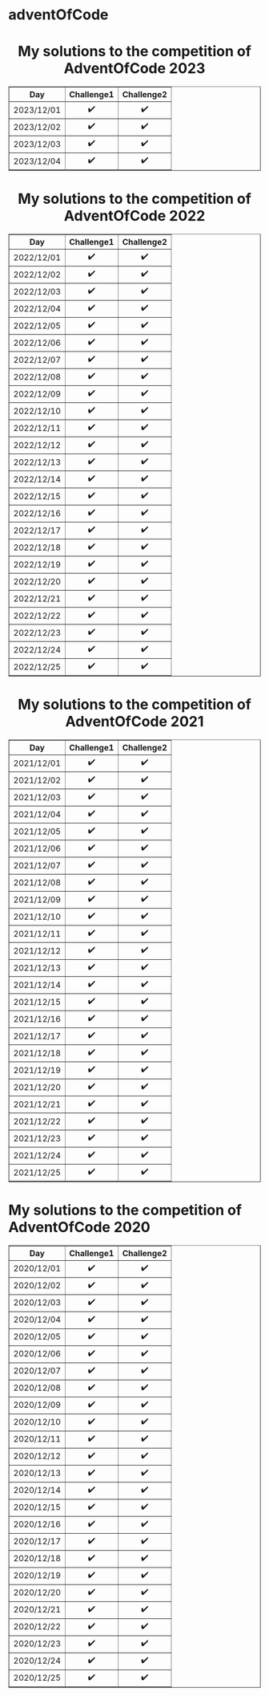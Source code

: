 # adventOfCode

<body>
<div style="text-align: center;">
<h1>My solutions to the competition of AdventOfCode 2023</h1>
<table border="1" style="margin: 0px auto;">
<tr>
    <th>Day</th>
    <th>Challenge1</th> 
    <th>Challenge2</th>
  </tr>
    <tr>
        <td>2023/12/01</td>
		<td style="text-align: center;">&#10004;&#65039;</td>
		<td style="text-align: center;">&#10004;&#65039;</td>
    </tr>
    <tr>
    <td>2023/12/02</td>
        <td style="text-align: center;">&#10004;&#65039;</td>
    	<td style="text-align: center;">&#10004;&#65039;</td>
    </tr>
 <td>2023/12/03</td>
        <td style="text-align: center;">&#10004;&#65039;</td>
    	<td style="text-align: center;">&#10004;&#65039;</td>
    </tr>
<td>2023/12/04</td>
        <td style="text-align: center;">&#10004;&#65039;</td>
    	<td style="text-align: center;">&#10004;&#65039;</td>
    </tr>
</table>
<h1>My solutions to the competition of AdventOfCode 2022</h1>
<table border="1" style="margin: 0px auto;">
<tr>
    <th>Day</th>
    <th>Challenge1</th> 
    <th>Challenge2</th>
  </tr>
    <tr>
        <td>2022/12/01</td>
		<td style="text-align: center;">&#10004;&#65039;</td>
		<td style="text-align: center;">&#10004;&#65039;</td>
    </tr>
    <tr>
    <td>2022/12/02</td>
        <td style="text-align: center;">&#10004;&#65039;</td>
    	<td style="text-align: center;">&#10004;&#65039;</td>
    </tr>
    <tr>
        <td>2022/12/03</td>
        <td style="text-align: center;">&#10004;&#65039;</td>
        <td style="text-align: center;">&#10004;&#65039;</td>
    </tr>
 <tr>
        <td>2022/12/04</td>
        <td style="text-align: center;">&#10004;&#65039;</td>
        <td style="text-align: center;">&#10004;&#65039;</td>
    </tr>
<tr>
    <td>2022/12/05</td>
    <td style="text-align: center;">&#10004;&#65039;</td>
    <td style="text-align: center;">&#10004;&#65039;</td>
</tr>
<tr>
    <td>2022/12/06</td>
    <td style="text-align: center;">&#10004;&#65039;</td>
    <td style="text-align: center;">&#10004;&#65039;</td>
</tr>
<tr>
    <td>2022/12/07</td>
    <td style="text-align: center;">&#10004;&#65039;</td>
    <td style="text-align: center;">&#10004;&#65039;</td>
</tr>
<tr>
    <td>2022/12/08</td>
    <td style="text-align: center;">&#10004;&#65039;</td>
    <td style="text-align: center;">&#10004;&#65039;</td>
</tr>
<tr>
    <td>2022/12/09</td>
    <td style="text-align: center;">&#10004;&#65039;</td>
    <td style="text-align: center;">&#10004;&#65039;</td>
</tr>
<tr>
    <td>2022/12/10</td>
    <td style="text-align: center;">&#10004;&#65039;</td>
    <td style="text-align: center;">&#10004;&#65039;</td>
</tr>
<tr>
    <td>2022/12/11</td>
    <td style="text-align: center;">&#10004;&#65039;</td>
    <td style="text-align: center;">&#10004;&#65039;</td>
</tr>
<tr>
    <td>2022/12/12</td>
    <td style="text-align: center;">&#10004;&#65039;</td>
    <td style="text-align: center;">&#10004;&#65039;</td>
</tr>
<tr>
    <td>2022/12/13</td>
    <td style="text-align: center;">&#10004;&#65039;</td>
    <td style="text-align: center;">&#10004;&#65039;</td>
</tr>
<tr>
    <td>2022/12/14</td>
    <td style="text-align: center;">&#10004;&#65039;</td>
    <td style="text-align: center;">&#10004;&#65039;</td>
</tr>
<tr>
    <td>2022/12/15</td>
    <td style="text-align: center;">&#10004;&#65039;</td>
    <td style="text-align: center;">&#10004;&#65039;</td>
</tr>
<tr>
    <td>2022/12/16</td>
    <td style="text-align: center;">&#10004;&#65039;</td>
    <td style="text-align: center;">&#10004;&#65039;</td>
</tr>
<tr>
    <td>2022/12/17</td>
    <td style="text-align: center;">&#10004;&#65039;</td>
    <td style="text-align: center;">&#10004;&#65039;</td>
</tr>
<tr>
    <td>2022/12/18</td>
    <td style="text-align: center;">&#10004;&#65039;</td>
    <td style="text-align: center;">&#10004;&#65039;</td>
</tr>
<tr>
    <td>2022/12/19</td>
    <td style="text-align: center;">&#10004;&#65039;</td>
    <td style="text-align: center;">&#10004;&#65039;</td>
</tr>
<tr>
    <td>2022/12/20</td>
    <td style="text-align: center;">&#10004;&#65039;</td>
    <td style="text-align: center;">&#10004;&#65039;</td>
</tr>
<tr>
    <td>2022/12/21</td>
    <td style="text-align: center;">&#10004;&#65039;</td>
    <td style="text-align: center;">&#10004;&#65039;</td>
</tr>
<tr>
    <td>2022/12/22</td>
    <td style="text-align: center;">&#10004;&#65039;</td>
    <td style="text-align: center;">&#10004;&#65039;</td>
</tr>
<tr>
    <td>2022/12/23</td>
    <td style="text-align: center;">&#10004;&#65039;</td>
    <td style="text-align: center;">&#10004;&#65039;</td>
</tr>
<tr>
    <td>2022/12/24</td>
    <td style="text-align: center;">&#10004;&#65039;</td>
    <td style="text-align: center;">&#10004;&#65039;</td>
</tr>
<tr>
    <td>2022/12/25</td>
    <td style="text-align: center;">&#10004;&#65039;</td>
    <td style="text-align: center;">&#10004;&#65039;</td>
</tr>
</table>
<h1>My solutions to the competition of AdventOfCode 2021</h1>
<table border="1" style="margin: 0px auto;">
<tr>
    <th>Day</th>
    <th>Challenge1</th> 
    <th>Challenge2</th>
  </tr>
    <tr>
        <td>2021/12/01</td>
		<td style="text-align: center;">&#10004;&#65039;</td>
		<td style="text-align: center;">&#10004;&#65039;</td>
    </tr>
	<tr>
        <td>2021/12/02</td>
		<td style="text-align: center;">&#10004;&#65039;</td>
		<td style="text-align: center;">&#10004;&#65039;</td>
    </tr>
	<tr>
        <td>2021/12/03</td>
		<td style="text-align: center;">&#10004;&#65039;</td>
		<td style="text-align: center;">&#10004;&#65039;</td>
    </tr>
	<tr>
        <td>2021/12/04</td>
		<td style="text-align: center;">&#10004;&#65039;</td>
		<td style="text-align: center;">&#10004;&#65039;</td>
    </tr>
	<tr>
        <td>2021/12/05</td>
		<td style="text-align: center;">&#10004;&#65039;</td>
		<td style="text-align: center;">&#10004;&#65039;</td>
    </tr>
    <tr>
            <td>2021/12/06</td>
    		<td style="text-align: center;">&#10004;&#65039;</td>
    		<td style="text-align: center;">&#10004;&#65039;</td>
        </tr>
        <tr>
        <td>2021/12/07</td>
           <td style="text-align: center;">&#10004;&#65039;</td>
           <td style="text-align: center;">&#10004;&#65039;</td>
        </tr>
        <tr>
        <td>2021/12/08</td>
                   <td style="text-align: center;">&#10004;&#65039;</td>
                   <td style="text-align: center;">&#10004;&#65039;</td>
         </tr>
         <tr>
         <td>2021/12/09</td>
               <td style="text-align: center;">&#10004;&#65039;</td>
               <td style="text-align: center;">&#10004;&#65039;</td>
         </tr>
         <tr>
         <td>2021/12/10</td>
              <td style="text-align: center;">&#10004;&#65039;</td>
              <td style="text-align: center;">&#10004;&#65039;</td>
         </tr>
         <tr>
         <td>2021/12/11</td>
              <td style="text-align: center;">&#10004;&#65039;</td>
              <td style="text-align: center;">&#10004;&#65039;</td>
         </tr>
         <tr>
          <td>2021/12/12</td>
                       <td style="text-align: center;">&#10004;&#65039;</td>
                       <td style="text-align: center;">&#10004;&#65039;</td>
           </tr>
           <tr>
         <td>2021/12/13</td>                       
         <td style="text-align: center;">&#10004;&#65039;</td>
         <td style="text-align: center;">&#10004;&#65039;</td>
         </tr>
         <tr>
         <td>2021/12/14</td>
              <td style="text-align: center;">&#10004;&#65039;</td>
              <td style="text-align: center;">&#10004;&#65039;</td>
         </tr>
         <tr>
         <td>2021/12/15</td>
               <td style="text-align: center;">&#10004;&#65039;</td>
               <td style="text-align: center;">&#10004;&#65039;</td>
         </tr>
         <tr>
         <td>2021/12/16</td>
               <td style="text-align: center;">&#10004;&#65039;</td>
               <td style="text-align: center;">&#10004;&#65039;</td>
         </tr>
         <tr>
          <td>2021/12/17</td>
               <td style="text-align: center;">&#10004;&#65039;</td>
               <td style="text-align: center;">&#10004;&#65039;</td>
         </tr>
         <tr>
         <td>2021/12/18</td>
               <td style="text-align: center;">&#10004;&#65039;</td>
            <td style="text-align: center;">&#10004;&#65039;</td>
         </tr>
         <tr>
          <td>2021/12/19</td>
               <td style="text-align: center;">&#10004;&#65039;</td>
               <td style="text-align: center;">&#10004;&#65039;</td>
          </tr>
          <tr>
          <td>2021/12/20</td>
             <td style="text-align: center;">&#10004;&#65039;</td>
            <td style="text-align: center;">&#10004;&#65039;</td>
          </tr>
          <td>2021/12/21</td>
               <td style="text-align: center;">&#10004;&#65039;</td>
               <td style="text-align: center;">&#10004;&#65039;</td>
          </tr>
          <td>2021/12/22</td>
                <td style="text-align: center;">&#10004;&#65039;</td>
                <td style="text-align: center;">&#10004;&#65039;</td>
          </tr>
           <td>2021/12/23</td>
             <td style="text-align: center;">&#10004;&#65039;</td>
             <td style="text-align: center;">&#10004;&#65039;</td>
           </tr>
           <td>2021/12/24</td>
            <td style="text-align: center;">&#10004;&#65039;</td>
            <td style="text-align: center;">&#10004;&#65039;</td>
           </tr>
           <td>2021/12/25</td>
             <td style="text-align: center;">&#10004;&#65039;</td>
             <td style="text-align: center;">&#10004;&#65039;</td>
           </tr>
    </table>
 </div>
<h1>My solutions to the competition of AdventOfCode 2020</h1>
<table border="1" style="margin: 0px auto;">
<tr>
    <th>Day</th>
    <th>Challenge1</th> 
    <th>Challenge2</th>
  </tr>
    <tr>
        <td>2020/12/01</td>
		<td style="text-align: center;">&#10004;&#65039;</td>
		<td style="text-align: center;">&#10004;&#65039;</td>
    </tr>
	<tr>
        <td>2020/12/02</td>
		<td style="text-align: center;">&#10004;&#65039;</td>
		<td style="text-align: center;">&#10004;&#65039;</td>
    </tr>
	<tr>
        <td>2020/12/03</td>
		<td style="text-align: center;">&#10004;&#65039;</td>
		<td style="text-align: center;">&#10004;&#65039;</td>
    </tr>
	<tr>
        <td>2020/12/04</td>
		<td style="text-align: center;">&#10004;&#65039;</td>
		<td style="text-align: center;">&#10004;&#65039;</td>
    </tr>
	<tr>
        <td>2020/12/05</td>
		<td style="text-align: center;">&#10004;&#65039;</td>
		<td style="text-align: center;">&#10004;&#65039;</td>
    </tr>
	<tr>
        <td>2020/12/06</td>
		<td style="text-align: center;">&#10004;&#65039;</td>
		<td style="text-align: center;">&#10004;&#65039;</td>
    </tr>
	<tr>
        <td>2020/12/07</td>
		<td style="text-align: center;">&#10004;&#65039;</td>
		<td style="text-align: center;">&#10004;&#65039;</td>
    </tr>
	<tr>
        <td>2020/12/08</td>
		<td style="text-align: center;">&#10004;&#65039;</td>
		<td style="text-align: center;">&#10004;&#65039;</td>
    </tr>
	<tr>
        <td>2020/12/09</td>
		<td style="text-align: center;">&#10004;&#65039;</td>
		<td style="text-align: center;">&#10004;&#65039;</td>
    </tr>
	<tr>
        <td>2020/12/10</td>
		<td style="text-align: center;">&#10004;&#65039;</td>
		<td style="text-align: center;">&#10004;&#65039;</td>
    </tr>
	<tr>
        <td>2020/12/11</td>
		<td style="text-align: center;">&#10004;&#65039;</td>
		<td style="text-align: center;">&#10004;&#65039;</td>
    </tr>
	<tr>
        <td>2020/12/12</td>
		<td style="text-align: center;">&#10004;&#65039;</td>
		<td style="text-align: center;">&#10004;&#65039;</td>
    </tr>
	<tr>
        <td>2020/12/13</td>
		<td style="text-align: center;">&#10004;&#65039;</td>
		<td style="text-align: center;">&#10004;&#65039;</td>
    </tr>
	<tr>
        <td>2020/12/14</td>
		<td style="text-align: center;">&#10004;&#65039;</td>
		<td style="text-align: center;">&#10004;&#65039;</td>
    </tr>
	<tr>
        <td>2020/12/15</td>
		<td style="text-align: center;">&#10004;&#65039;</td>
		<td style="text-align: center;">&#10004;&#65039;</td>
    </tr>
	<tr>
        <td>2020/12/16</td>
		<td style="text-align: center;">&#10004;&#65039;</td>
		<td style="text-align: center;">&#10004;&#65039;</td>
    </tr>
	<tr>
        <td>2020/12/17</td>
		<td style="text-align: center;">&#10004;&#65039;</td>
		<td style="text-align: center;">&#10004;&#65039;</td>
    </tr>
	<tr>
        <td>2020/12/18</td>
		<td style="text-align: center;">&#10004;&#65039;</td>
		<td style="text-align: center;">&#10004;&#65039;</td>
    </tr>
	<tr>
        <td>2020/12/19</td>
		<td style="text-align: center;">&#10004;&#65039;</td>
		<td style="text-align: center;">&#10004;&#65039;</td>
    </tr>
	<tr>
        <td>2020/12/20</td>
		<td style="text-align: center;">&#10004;&#65039;</td>
		<td style="text-align: center;">&#10004;&#65039;</td>
    </tr>
	<tr>
        <td>2020/12/21</td>
		<td style="text-align: center;">&#10004;&#65039;</td>
		<td style="text-align: center;">&#10004;&#65039;</td>
    </tr>
	<tr>
        <td>2020/12/22</td>
		<td style="text-align: center;">&#10004;&#65039;</td>
		<td style="text-align: center;">&#10004;&#65039;</td>
    </tr>
	<tr>
        <td>2020/12/23</td>
		<td style="text-align: center;">&#10004;&#65039;</td>
		<td style="text-align: center;">&#10004;&#65039;</td>
    </tr>
	<tr>
        <td>2020/12/24</td>
		<td style="text-align: center;">&#10004;&#65039;</td>
		<td style="text-align: center;">&#10004;&#65039;</td>
    </tr>
	<tr>
        <td>2020/12/25</td>
		<td style="text-align: center;">&#10004;&#65039;</td>
		<td style="text-align: center;">&#10004;&#65039;</td>
    </tr>

</table>
</div>
</body>

